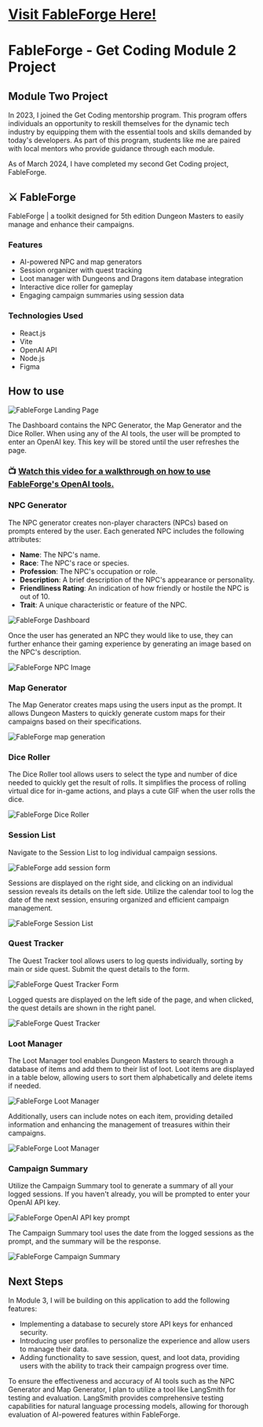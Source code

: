 # <a href="https://alliebourden.github.io/fableforge/">Visit FableForge Here!</a>

# FableForge - Get Coding Module 2 Project

## Module Two Project

In 2023, I joined the Get Coding mentorship program. This program offers individuals an opportunity to reskill themselves for the dynamic tech industry by equipping them with the essential tools and skills demanded by today's developers. As part of this program, students like me are paired with local mentors who provide guidance through each module.

As of March 2024, I have completed my second Get Coding project, FableForge.

## ⚔️ FableForge

FableForge | a toolkit designed for 5th edition Dungeon Masters to easily manage and enhance their campaigns.

### Features

- AI-powered NPC and map generators
- Session organizer with quest tracking
- Loot manager with Dungeons and Dragons item database integration
- Interactive dice roller for gameplay
- Engaging campaign summaries using session data

### Technologies Used

- React.js
- Vite
- OpenAI API
- Node.js
- Figma

## How to use

![FableForge Landing Page](https://github.com/alliebourden/fableforge/assets/127435154/04bb0100-ae4d-428d-b84b-1d6222731eb6)

The Dashboard contains the NPC Generator, the Map Generator and the Dice Roller. When using any of the AI tools, the user will be prompted to enter an OpenAI key. This key will be stored until the user refreshes the page.<br>
### 📺 [Watch this video for a walkthrough on how to use FableForge's OpenAI tools.](https://www.loom.com/share/be89f8b21b504073b01d3a6b3cd7172e?sid=0069a53a-6d09-4eff-87e7-3bd9f762c263)

### NPC Generator

The NPC generator creates non-player characters (NPCs) based on prompts entered by the user. Each generated NPC includes the following attributes:

- **Name**: The NPC's name.
- **Race**: The NPC's race or species.
- **Profession**: The NPC's occupation or role.
- **Description**: A brief description of the NPC's appearance or personality.
- **Friendliness Rating**: An indication of how friendly or hostile the NPC is out of 10.
- **Trait**: A unique characteristic or feature of the NPC.

![FableForge Dashboard](https://github.com/alliebourden/fableforge/assets/127435154/0f286972-3b7b-4c30-9a52-9be355b77fab)

Once the user has generated an NPC they would like to use, they can further enhance their gaming experience by generating an image based on the NPC's description.

![FableForge NPC Image](https://github.com/alliebourden/fableforge/assets/127435154/111bac22-2fd5-4d69-af54-cc7b45469579)

### Map Generator

The Map Generator creates maps using the users input as the prompt. It allows Dungeon Masters to quickly generate custom maps for their campaigns based on their specifications.

![FableForge map generation](https://github.com/alliebourden/fableforge/assets/127435154/dd60b840-a285-4b35-bd6b-2f7534f0e04a)

### Dice Roller

The Dice Roller tool allows users to select the type and number of dice needed to quickly get the result of rolls. It simplifies the process of rolling virtual dice for in-game actions, and plays a cute GIF when the user rolls the dice.

![FableForge Dice Roller](https://github.com/alliebourden/fableforge/assets/127435154/83724ec5-8d60-4174-80c3-6dea474a7874)

### Session List

Navigate to the Session List to log individual campaign sessions. 

![FableForge add session form](https://github.com/alliebourden/fableforge/assets/127435154/894311c4-095d-42c7-80be-57acb801d4cc)

Sessions are displayed on the right side, and clicking on an individual session reveals its details on the left side. Utilize the calendar tool to log the date of the next session, ensuring organized and efficient campaign management.

![FableForge Session List](https://github.com/alliebourden/fableforge/assets/127435154/346cc816-de81-4919-a80a-f37fcae18d82)

### Quest Tracker

The Quest Tracker tool allows users to log quests individually, sorting by main or side quest. Submit the quest details to the form.

![FableForge Quest Tracker Form](https://github.com/alliebourden/fableforge/assets/127435154/3ab23a3a-2bad-4008-8249-d694ae511865)

Logged quests are displayed on the left side of the page, and when clicked, the quest details are shown in the right panel.

![FableForge Quest Tracker](https://github.com/alliebourden/fableforge/assets/127435154/77258273-18af-493f-b458-57335aee09a7)

### Loot Manager

The Loot Manager tool enables Dungeon Masters to search through a database of items and add them to their list of loot. Loot items are displayed in a table below, allowing users to sort them alphabetically and delete items if needed.

![FableForge Loot Manager](https://github.com/alliebourden/fableforge/assets/127435154/d47e28ba-5c1e-42b5-9af5-35e62a1bf4e3)

Additionally, users can include notes on each item, providing detailed information and enhancing the management of treasures within their campaigns.

![FableForge Loot Manager](https://github.com/alliebourden/fableforge/assets/127435154/d49972b8-e5f9-4708-9bbc-4a78afcbd293)

### Campaign Summary

Utilize the Campaign Summary tool to generate a summary of all your logged sessions. If you haven't already, you will be prompted to enter your OpenAI API key. 

![FableForge OpenAI API key prompt](https://github.com/alliebourden/fableforge/assets/127435154/275711f9-f311-40bb-bde8-baef541fe4df)

The Campaign Summary tool uses the date from the logged sessions as the prompt, and the summary will be the response.

![FableForge Campaign Summary](https://github.com/alliebourden/fableforge/assets/127435154/5867d401-2ab4-4077-a71f-ef874c529dc4)

## Next Steps

In Module 3, I will be building on this application to add the following features:

- Implementing a database to securely store API keys for enhanced security.
- Introducing user profiles to personalize the experience and allow users to manage their data.
- Adding functionality to save session, quest, and loot data, providing users with the ability to track their campaign progress over time.

To ensure the effectiveness and accuracy of AI tools such as the NPC Generator and Map Generator, I plan to utilize a tool like LangSmith for testing and evaluation. LangSmith provides comprehensive testing capabilities for natural language processing models, allowing for thorough evaluation of AI-powered features within FableForge.












